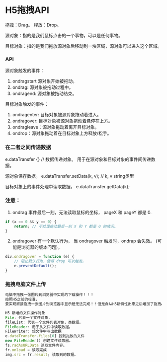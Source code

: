 # H5拖拽API

拖拽：Drag。 释放：Drop。

源对象：指的是我们鼠标点击的一个事物，可以是任何事物。

目标对象：指的是我们拖放源对象后移动到一块区域，源对象可以进入这个区域。


### API
源对象触发的事件：
1. ondragstart 源对象开始被拖动。
2. ondrag: 源对象被拖动过程中。
3. ondragend: 源对象被拖动结束。


目标对象触发的事件：
1. ondragenter: 目标对象被源对象拖动着进入。
2. ondragover: 目标对象被源对象拖动着悬停在上方。
3. ondragleave：源对象拖动着离开目标对象。
4. ondrop：源对象拖动着在目标对象上方释放/松手。


### 在二者之间传递数据
e.dataTransfer {} // 数据传递对象。
用于在源对象和目标对象的事件间传递数据。

源对象保存数据。
e.dataTransfer.setData(k, v); // k, v string类型

目标对象上的事件处理中读取数据。
e.dataTransfer.getData(k); 


### 注意：
1. ondrag 事件最后一刻，无法读取鼠标的坐标， pageX 和 pageY 都是 0.
```javascript
if (x == 0 && y == 0) {
    return; // 不处理拖动最后一刻 X 和 Y 都是 0 的情况。
}
```

2. ondragover 有一个默认行为， 当 ondragover 触发时，ondrap 会失效。
(可能是浏览器的版本问题)。
```javascript
div.ondragover = function (e) {
    // 阻止默认行为，使得 drop 可以触发。
    e.preventDefault();
}

```

### 拖拽电脑文件上传

```javascript
电脑中拖拽一张图片到浏览器中实现的下载操作！！！ 
按照H5之前的标准，
要实现直接拖拽一张图片到浏览器中显示是无法完成！！但是自从H5新特性出来之后增加了拖拽API的特性，完美的实现了这一功能！！！

H5 新增的文件操作对象
File: 代表一个文件对象.
fileList: 代表一个文件列表对象，类数组。
FileReader: 用于从文件中读取数据。
FileWriter: 想文件中写出数据
e.dataTransfer.files[0] 找到拖放的文件
new FileReader() 创建文件读取器。
fs.radAsURLData 读取文件内容。
fr.onload = 读取完成
img.src = fr.result; 读取到的数据。


```